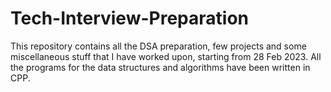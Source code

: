 # Tech-Interview-Preparation
This repository contains all the DSA preparation, few projects and some miscellaneous stuff that I have worked upon, starting from 28 Feb 2023. All the programs for the data structures and algorithms have been written in CPP.
